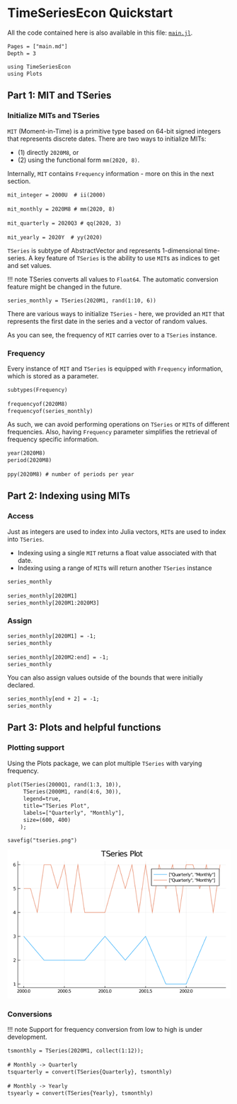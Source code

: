 # TimeSeriesEcon Quickstart

All the code contained here is also available in this file: [`main.jl`](main.jl).

```@contents
Pages = ["main.md"]
Depth = 3
```

```@setup tse
using TimeSeriesEcon
using Plots
```

## Part 1: MIT and TSeries

### Initialize MITs and TSeries

`MIT` (Moment-in-Time) is a primitive type based on 64-bit signed integers that 
represents discrete dates. There are two ways to initialize 
MITs: 
 - (1) directly `2020M8`, or 
 - (2) using the functional form `mm(2020, 8)`.

Internally, `MIT` contains `Frequency` information - more on this in the next section. 

```@repl tse
mit_integer = 2000U  # ii(2000)

mit_monthly = 2020M8 # mm(2020, 8)

mit_quarterly = 2020Q3 # qq(2020, 3)

mit_yearly = 2020Y  # yy(2020)
```

`TSeries` is subtype of AbstractVector and represents 1-dimensional time-series. A key feature of `TSeries` is the ability to use `MIT`s as indices to get and set values. 

!!! note
    TSeries converts all values to `Float64`. The automatic conversion feature might be changed in the future.

```@repl tse
series_monthly = TSeries(2020M1, rand(1:10, 6))
```

There are various ways to initialize `TSeries` - here, we provided an `MIT` that represents the first date in the series and a vector of random values.

As you can see, the frequency of `MIT` carries over to a `TSeries` instance.

### Frequency

Every instance of `MIT` and `TSeries` is equipped with `Frequency` information, which is stored as a parameter.

```@repl tse
subtypes(Frequency)

frequencyof(2020M8)
frequencyof(series_monthly)
```

As such, we can avoid performing operations on `TSeries` or `MIT`s of different frequencies. Also, having `Frequency` parameter simplifies the retrieval of frequency specific information.

```@repl tse
year(2020M8)
period(2020M8)

ppy(2020M8) # number of periods per year
```

## Part 2: Indexing using MITs

### Access
Just as integers are used to index into Julia vectors, `MIT`s are used to index into `TSeries`. 

 - Indexing using a single `MIT` returns a float value associated with that date.
 - Indexing using a range of `MIT`s will return another `TSeries` instance

```@repl tse
series_monthly

series_monthly[2020M1]
series_monthly[2020M1:2020M3]
```

### Assign

```@repl tse
series_monthly[2020M1] = -1;
series_monthly

series_monthly[2020M2:end] = -1;
series_monthly
```

You can also assign values outside of the bounds that were initially declared.

```@repl tse
series_monthly[end + 2] = -1;
series_monthly
```

## Part 3: Plots and helpful functions

### Plotting support

Using the Plots package, we can plot multiple `TSeries` with varying frequency.

```@repl tse
plot(TSeries(2000Q1, rand(1:3, 10)), 
     TSeries(2000M1, rand(4:6, 30)),
     legend=true, 
     title="TSeries Plot", 
     labels=["Quarterly", "Monthly"],
     size=(600, 400)
    );
```

```@setup tse
savefig("tseries.png")
```

![TSeries Graph](tseries.png)


### Conversions

!!! note
    Support for frequency conversion from low to high is under development.

```@repl tse
tsmonthly = TSeries(2020M1, collect(1:12));

# Monthly -> Quarterly
tsquarterly = convert(TSeries{Quarterly}, tsmonthly)

# Monthly -> Yearly
tsyearly = convert(TSeries{Yearly}, tsmonthly)
```





    


